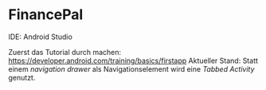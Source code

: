 # FinancePal

IDE: Android Studio

Zuerst das Tutorial durch machen: https://developer.android.com/training/basics/firstapp
Aktueller Stand: Statt einem _navigation drawer_ als Navigationselement wird eine _Tabbed Activity_ genutzt.
